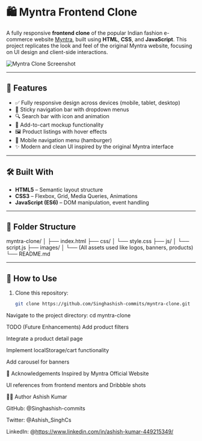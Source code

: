 # 🛍️ Myntra Frontend Clone

A fully responsive **frontend clone** of the popular Indian fashion e-commerce website [Myntra](https://www.myntra.com), built using **HTML**, **CSS**, and **JavaScript**. This project replicates the look and feel of the original Myntra website, focusing on UI design and client-side interactions.

![Myntra Clone Screenshot](images/screenshot.png) <!-- Replace with your actual screenshot path -->

---

## 🚀 Features

- ✅ Fully responsive design across devices (mobile, tablet, desktop)
- 🧭 Sticky navigation bar with dropdown menus
- 🔍 Search bar with icon and animation
- 🛒 Add-to-cart mockup functionality
- 🖼️ Product listings with hover effects
- 📱 Mobile navigation menu (hamburger)
- ✨ Modern and clean UI inspired by the original Myntra interface

---

## 🛠️ Built With

- **HTML5** – Semantic layout structure
- **CSS3** – Flexbox, Grid, Media Queries, Animations
- **JavaScript (ES6)** – DOM manipulation, event handling

---

## 📁 Folder Structure

myntra-clone/
│
├── index.html
├── css/
│ └── style.css
├── js/
│ └── script.js
├── images/
│ └── (All assets used like logos, banners, products)
└── README.md


---

## 🎯 How to Use

1. Clone this repository:

   ```bash
   git clone https://github.com/Singhashish-commits/myntra-clone.git

 Navigate to the project directory:
cd myntra-clone

 TODO (Future Enhancements)
 Add product filters

 Integrate a product detail page

 Implement localStorage/cart functionality

 Add carousel for banners

 🙌 Acknowledgements
Inspired by Myntra Official Website

UI references from frontend mentors and Dribbble shots

👨‍💻 Author
Ashish Kumar

GitHub: @Singhashish-commits

Twitter: @Ashish_SinghCs

LinkedIn: @https://www.linkedin.com/in/ashish-kumar-449215349/
